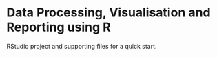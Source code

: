 # Data Processing, Visualisation and Reporting using R

RStudio project and supporting files for a quick start.
